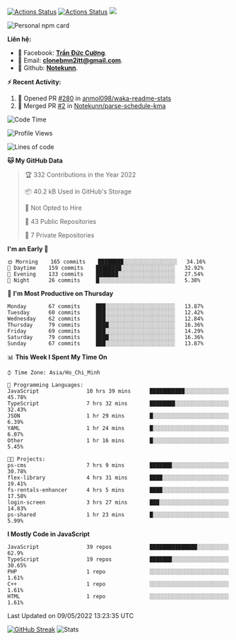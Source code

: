 [![Actions Status](https://github.com/Notekunn/Notekunn/workflows/wakatime-stats/badge.svg)](https://github.com/Notekunn/Notekunn/actions)
[![Actions Status](https://github.com/Notekunn/Notekunn/workflows/update-gh-activity/badge.svg)](https://github.com/Notekunn/Notekunn/actions)
![](https://visitor-badge.glitch.me/badge?page_id=notekunn.notekunn)

<!--![Notekunn](https://count.getloli.com/get/@notekunn)-->

<!--![Meme](https://media1.tenor.com/images/1c6140897565e34a4e98f618e220dc0d/tenor.gif)-->

![Personal npm card](https://i.imgur.com/mi8nZo1.png)

**Liên hệ:**

- 🐋 Facebook: **[Trần Đức Cường](https://www.facebook.com/ShiinDz)**.
- 🐍 Email: **[clonebmn2itt@gmail.com](mailto:clonebmn2itt@gmail.com)**.
- 🐬 Github: **[Notekunn](https://github.com/Notekunn)**.

**:zap: Recent Activity:**

<!--START_SECTION:activity-->
1. 💪 Opened PR [#280](https://github.com/anmol098/waka-readme-stats/pull/280) in [anmol098/waka-readme-stats](https://github.com/anmol098/waka-readme-stats)
2. 🎉 Merged PR [#2](https://github.com/Notekunn/parse-schedule-kma/pull/2) in [Notekunn/parse-schedule-kma](https://github.com/Notekunn/parse-schedule-kma)
<!--END_SECTION:activity-->

<!--START_SECTION:waka-->
![Code Time](http://img.shields.io/badge/Code%20Time-0-blue)

![Profile Views](http://img.shields.io/badge/Profile%20Views-40-blue)

![Lines of code](https://img.shields.io/badge/From%20Hello%20World%20I%27ve%20Written-322%20Thousand%20lines%20of%20code-blue)

**🐱 My GitHub Data** 

> 🏆 332 Contributions in the Year 2022
 > 
> 📦 40.2 kB Used in GitHub's Storage 
 > 
> 🚫 Not Opted to Hire
 > 
> 📜 43 Public Repositories 
 > 
> 🔑 7 Private Repositories  
 > 
**I'm an Early 🐤** 

```text
🌞 Morning    165 commits    ████████░░░░░░░░░░░░░░░░░   34.16% 
🌆 Daytime    159 commits    ████████░░░░░░░░░░░░░░░░░   32.92% 
🌃 Evening    133 commits    ███████░░░░░░░░░░░░░░░░░░   27.54% 
🌙 Night      26 commits     █░░░░░░░░░░░░░░░░░░░░░░░░   5.38%

```
📅 **I'm Most Productive on Thursday** 

```text
Monday       67 commits     ███░░░░░░░░░░░░░░░░░░░░░░   13.87% 
Tuesday      60 commits     ███░░░░░░░░░░░░░░░░░░░░░░   12.42% 
Wednesday    62 commits     ███░░░░░░░░░░░░░░░░░░░░░░   12.84% 
Thursday     79 commits     ████░░░░░░░░░░░░░░░░░░░░░   16.36% 
Friday       69 commits     ███░░░░░░░░░░░░░░░░░░░░░░   14.29% 
Saturday     79 commits     ████░░░░░░░░░░░░░░░░░░░░░   16.36% 
Sunday       67 commits     ███░░░░░░░░░░░░░░░░░░░░░░   13.87%

```


📊 **This Week I Spent My Time On** 

```text
⌚︎ Time Zone: Asia/Ho_Chi_Minh

💬 Programming Languages: 
JavaScript               10 hrs 39 mins      ███████████░░░░░░░░░░░░░░   45.78% 
TypeScript               7 hrs 32 mins       ████████░░░░░░░░░░░░░░░░░   32.43% 
JSON                     1 hr 29 mins        █░░░░░░░░░░░░░░░░░░░░░░░░   6.39% 
YAML                     1 hr 24 mins        █░░░░░░░░░░░░░░░░░░░░░░░░   6.07% 
Other                    1 hr 16 mins        █░░░░░░░░░░░░░░░░░░░░░░░░   5.45%

🐱‍💻 Projects: 
ps-cms                   7 hrs 9 mins        ███████░░░░░░░░░░░░░░░░░░   30.78% 
flex-library             4 hrs 31 mins       ████░░░░░░░░░░░░░░░░░░░░░   19.41% 
fs-rentals-enhancer      4 hrs 5 mins        ████░░░░░░░░░░░░░░░░░░░░░   17.58% 
login-screen             3 hrs 27 mins       ███░░░░░░░░░░░░░░░░░░░░░░   14.83% 
ps-shared                1 hr 23 mins        █░░░░░░░░░░░░░░░░░░░░░░░░   5.99%

```

**I Mostly Code in JavaScript** 

```text
JavaScript               39 repos            ███████████████░░░░░░░░░░   62.9% 
TypeScript               19 repos            ███████░░░░░░░░░░░░░░░░░░   30.65% 
PHP                      1 repo              ░░░░░░░░░░░░░░░░░░░░░░░░░   1.61% 
C++                      1 repo              ░░░░░░░░░░░░░░░░░░░░░░░░░   1.61% 
HTML                     1 repo              ░░░░░░░░░░░░░░░░░░░░░░░░░   1.61%

```



 Last Updated on 09/05/2022 13:23:35 UTC
<!--END_SECTION:waka-->
<!--START_SECTION:random-qoutes-->
<!--END_SECTION:random-qoutes-->

[![GitHub Streak](http://github-readme-streak-stats.herokuapp.com?user=notekunn&theme=radical&date_format=j%2Fn%5B%2FY%5D)](https://git.io/streak-stats)
![Stats](https://github-readme-stats.vercel.app/api?username=notekunn&show_icons=true&theme=radical&count_private=true)



